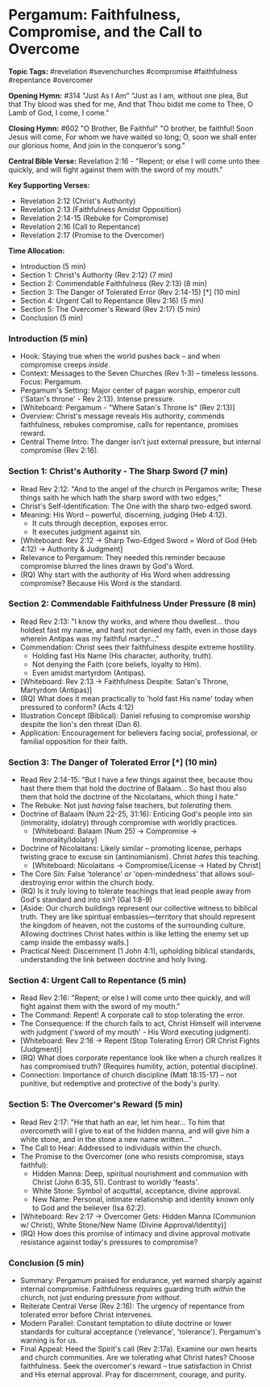 # Pergamum: Faithfulness, Compromise, and the Call to Overcome

**Topic Tags:** #revelation #sevenchurches #compromise #faithfulness #repentance
#overcomer

**Opening Hymn:** #314 "Just As I Am" "Just as I am, without one plea, But that
Thy blood was shed for me, And that Thou bidst me come to Thee, O Lamb of God, I
come, I come."

**Closing Hymn:** #602 "O Brother, Be Faithful" "O brother, be faithful! Soon
Jesus will come, For whom we have waited so long; O, soon we shall enter our
glorious home, And join in the conqueror’s song."

**Central Bible Verse:** Revelation 2:16 - "Repent; or else I will come unto
thee quickly, and will fight against them with the sword of my mouth."

**Key Supporting Verses:**

- Revelation 2:12 (Christ's Authority)
- Revelation 2:13 (Faithfulness Amidst Opposition)
- Revelation 2:14-15 (Rebuke for Compromise)
- Revelation 2:16 (Call to Repentance)
- Revelation 2:17 (Promise to the Overcomer)

**Time Allocation:**

- Introduction (5 min)
- Section 1: Christ's Authority (Rev 2:12) (7 min)
- Section 2: Commendable Faithfulness (Rev 2:13) (8 min)
- Section 3: The Danger of Tolerated Error (Rev 2:14-15) [*] (10 min)
- Section 4: Urgent Call to Repentance (Rev 2:16) (5 min)
- Section 5: The Overcomer's Reward (Rev 2:17) (5 min)
- Conclusion (5 min)

### Introduction (5 min)

- Hook: Staying true when the world pushes back – and when compromise creeps
  _inside_.
- Context: Messages to the Seven Churches (Rev 1-3) – timeless lessons. Focus:
  Pergamum.
- Pergamum's Setting: Major center of pagan worship, emperor cult ('Satan's
  throne' - Rev 2:13). Intense pressure.
- [Whiteboard: Pergamum - "Where Satan's Throne Is" (Rev 2:13)]
- Overview: Christ's message reveals His authority, commends faithfulness,
  rebukes compromise, calls for repentance, promises reward.
- Central Theme Intro: The danger isn't just external pressure, but internal
  compromise (Rev 2:16).

### Section 1: Christ's Authority - The Sharp Sword (7 min)

- Read Rev 2:12: "And to the angel of the church in Pergamos write; These things
  saith he which hath the sharp sword with two edges;"
- Christ's Self-Identification: The One with the sharp two-edged sword.
- Meaning: His Word – powerful, discerning, judging (Heb 4:12).
  - It cuts through deception, exposes error.
  - It executes judgment against sin.
- [Whiteboard: Rev 2:12 -> Sharp Two-Edged Sword = Word of God (Heb 4:12) ->
  Authority & Judgment]
- Relevance to Pergamum: They needed this reminder because compromise blurred
  the lines drawn by God's Word.
- (RQ) Why start with the authority of His Word when addressing compromise?
  Because His Word _is_ the standard.

### Section 2: Commendable Faithfulness Under Pressure (8 min)

- Read Rev 2:13: "I know thy works, and where thou dwellest... thou holdest fast
  my name, and hast not denied my faith, even in those days wherein Antipas was
  my faithful martyr..."
- Commendation: Christ sees their faithfulness despite extreme hostility.
  - Holding fast His Name (His character, authority, truth).
  - Not denying the Faith (core beliefs, loyalty to Him).
  - Even amidst martyrdom (Antipas).
- [Whiteboard: Rev 2:13 -> Faithfulness Despite: Satan's Throne, Martyrdom
  (Antipas)]
- (RQ) What does it mean practically to 'hold fast His name' today when
  pressured to conform? (Acts 4:12)
- Illustration Concept (Biblical): Daniel refusing to compromise worship despite
  the lion's den threat (Dan 6).
- Application: Encouragement for believers facing social, professional, or
  familial opposition for their faith.

### Section 3: The Danger of Tolerated Error [*] (10 min)

- Read Rev 2:14-15: "But I have a few things against thee, because thou hast
  there them that hold the doctrine of Balaam... So hast thou also them that
  hold the doctrine of the Nicolaitans, which thing I hate."
- The Rebuke: Not just _having_ false teachers, but _tolerating_ them.
- Doctrine of Balaam (Num 22-25, 31:16): Enticing God's people into sin
  (immorality, idolatry) through compromise with worldly practices.
  - [Whiteboard: Balaam (Num 25) -> Compromise -> Immorality/Idolatry]
- Doctrine of Nicolaitans: Likely similar – promoting license, perhaps twisting
  grace to excuse sin (antinomianism). Christ _hates_ this teaching.
  - [Whiteboard: Nicolaitans -> Compromise/License -> Hated by Christ]
- The Core Sin: False 'tolerance' or 'open-mindedness' that allows
  soul-destroying error within the church body.
- (RQ) Is it truly loving to tolerate teachings that lead people away from God's
  standard and into sin? (Gal 1:8-9)
- [Aside: Our church buildings represent our collective witness to biblical
  truth. They are like spiritual embassies—territory that should represent the
  kingdom of heaven, not the customs of the surrounding culture. Allowing
  doctrines Christ hates within is like letting the enemy set up camp inside the
  embassy walls.]
- Practical Need: Discernment (1 John 4:1), upholding biblical standards,
  understanding the link between doctrine and holy living.

### Section 4: Urgent Call to Repentance (5 min)

- Read Rev 2:16: "Repent; or else I will come unto thee quickly, and will fight
  against them with the sword of my mouth."
- The Command: Repent! A corporate call to stop tolerating the error.
- The Consequence: If the church fails to act, Christ Himself will intervene
  with judgment ('sword of my mouth' - His Word executing judgment).
- [Whiteboard: Rev 2:16 -> Repent (Stop Tolerating Error) OR Christ Fights
  (Judgment)]
- (RQ) What does corporate repentance look like when a church realizes it has
  compromised truth? (Requires humility, action, potential discipline).
- Connection: Importance of church discipline (Matt 18:15-17) – not punitive,
  but redemptive and protective of the body's purity.

### Section 5: The Overcomer's Reward (5 min)

- Read Rev 2:17: "He that hath an ear, let him hear... To him that overcometh
  will I give to eat of the hidden manna, and will give him a white stone, and
  in the stone a new name written..."
- The Call to Hear: Addressed to individuals within the church.
- The Promise to the Overcomer (one who resists compromise, stays faithful):
  - Hidden Manna: Deep, spiritual nourishment and communion with Christ (John
    6:35, 51). Contrast to worldly 'feasts'.
  - White Stone: Symbol of acquittal, acceptance, divine approval.
  - New Name: Personal, intimate relationship and identity known only to God and
    the believer (Isa 62:2).
- [Whiteboard: Rev 2:17 -> Overcomer Gets: Hidden Manna (Communion w/ Christ),
  White Stone/New Name (Divine Approval/Identity)]
- (RQ) How does this promise of intimacy and divine approval motivate resistance
  against today's pressures to compromise?

### Conclusion (5 min)

- Summary: Pergamum praised for endurance, yet warned sharply against internal
  compromise. Faithfulness requires guarding truth _within_ the church, not just
  enduring pressure _from without_.
- Reiterate Central Verse (Rev 2:16): The urgency of repentance from tolerated
  error before Christ intervenes.
- Modern Parallel: Constant temptation to dilute doctrine or lower standards for
  cultural acceptance ('relevance', 'tolerance'). Pergamum's warning is for us.
- Final Appeal: Heed the Spirit's call (Rev 2:17a). Examine our own hearts and
  church communities. Are we tolerating what Christ hates? Choose faithfulness.
  Seek the overcomer's reward – true satisfaction in Christ and His eternal
  approval. Pray for discernment, courage, and purity.
